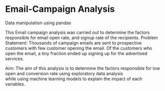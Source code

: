# Email-Campaign Analysis
Data manipulation using pandas

This Email campaign analysis was carried out to determine the factors responsible for email open rate, and signup rate of the recipients.
Problem Statement: Thousands of campaign emails are sent to prospective customers with few customer opening the email. Of the customers who                   open the email, a tiny fraction ended up signing up for the advertised services.

Aim: The aim of this analysis is to determine the factors responsible for low open and conversion rate using exploratory data analysis  
      while using machine learning models to explain the impact of each variables.
